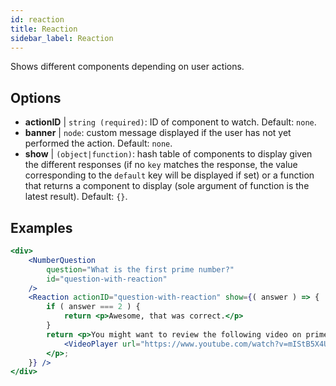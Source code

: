 ```yaml
---
id: reaction 
title: Reaction
sidebar_label: Reaction
---
```


Shows different components depending on user actions.

## Options

* __actionID__ | `string (required)`: ID of component to watch. Default: `none`.
* __banner__ | `node`: custom message displayed if the user has not yet performed the action. Default: `none`.
* __show__ | `(object|function)`: hash table of components to display given the different responses (if no `key` matches the response, the value corresponding to the `default` key will be displayed if set) or a function that returns a component to display (sole argument of function is the latest result). Default: `{}`.


## Examples

```jsx live
<div>
	<NumberQuestion
		question="What is the first prime number?"
		id="question-with-reaction"
	/>
	<Reaction actionID="question-with-reaction" show={( answer ) => {
		if ( answer === 2 ) {
			return <p>Awesome, that was correct.</p>
		}
		return <p>You might want to review the following video on prime numbers:
			<VideoPlayer url="https://www.youtube.com/watch?v=mIStB5X4U8M" />
		</p>;
	}} />
</div>
``` 

